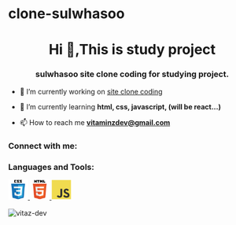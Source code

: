 # clone-sulwhasoo

<h1 align="center">Hi 👋,This is study project</h1>
<h3 align="center">sulwhasoo site clone coding for studying project.</h3>

- 🔭 I’m currently working on [site clone coding](www.sulwhasoo.com/kr/ko/index.html)

- 🌱 I’m currently learning **html, css, javascript, (will be react...)**

- 📫 How to reach me **vitaminzdev@gmail.com**

<h3 align="left">Connect with me:</h3>
<p align="left">
</p>

<h3 align="left">Languages and Tools:</h3>
<p align="left"> <a href="https://www.w3schools.com/css/" target="_blank" rel="noreferrer"> <img src="https://raw.githubusercontent.com/devicons/devicon/master/icons/css3/css3-original-wordmark.svg" alt="css3" width="40" height="40"/> </a> <a href="https://www.w3.org/html/" target="_blank" rel="noreferrer"> <img src="https://raw.githubusercontent.com/devicons/devicon/master/icons/html5/html5-original-wordmark.svg" alt="html5" width="40" height="40"/> </a> <a href="https://developer.mozilla.org/en-US/docs/Web/JavaScript" target="_blank" rel="noreferrer"> <img src="https://raw.githubusercontent.com/devicons/devicon/master/icons/javascript/javascript-original.svg" alt="javascript" width="40" height="40"/> </a> </p>

<p><img align="center" src="https://github-readme-stats.vercel.app/api/top-langs?username=vitaz-dev&show_icons=true&locale=en&layout=compact" alt="vitaz-dev" /></p>
